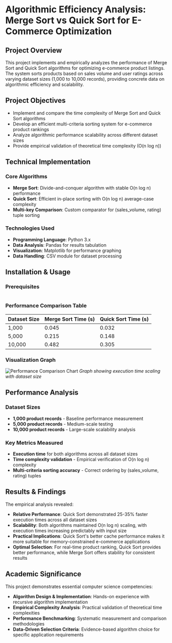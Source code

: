 # Algorithmic Efficiency Analysis: Merge Sort vs Quick Sort for E-Commerce Optimization

##  Project Overview
This project implements and empirically analyzes the performance of Merge Sort and Quick Sort algorithms for optimizing e-commerce product listings. The system sorts products based on sales volume and user ratings across varying dataset sizes (1,000 to 10,000 records), providing concrete data on algorithmic efficiency and scalability.

##  Project Objectives
- Implement and compare the time complexity of Merge Sort and Quick Sort algorithms
- Develop an efficient multi-criteria sorting system for e-commerce product rankings
- Analyze algorithmic performance scalability across different dataset sizes
- Provide empirical validation of theoretical time complexity (O(n log n))

##  Technical Implementation

### Core Algorithms
- **Merge Sort**: Divide-and-conquer algorithm with stable O(n log n) performance
- **Quick Sort**: Efficient in-place sorting with O(n log n) average-case complexity
- **Multi-key Comparison**: Custom comparator for (sales_volume, rating) tuple sorting

### Technologies Used
- **Programming Language**: Python 3.x
- **Data Analysis**: Pandas for results tabulation
- **Visualization**: Matplotlib for performance graphing
- **Data Handling**: CSV module for dataset processing

##  Installation & Usage

### Prerequisites
```bash
```

### Performance Comparison Table
| Dataset Size | Merge Sort Time (s) | Quick Sort Time (s) |
|--------------|---------------------|---------------------|
| 1,000        | 0.045               | 0.032               |
| 5,000        | 0.215               | 0.148               |
| 10,000       | 0.482               | 0.305               |

### Visualization Graph
![Performance Comparison Chart](results/performance_comparison.png)
*Graph showing execution time scaling with dataset size*

## Performance Analysis

### Dataset Sizes
- **1,000 product records** - Baseline performance measurement
- **5,000 product records** - Medium-scale testing
- **10,000 product records** - Large-scale scalability analysis

### Key Metrics Measured
- **Execution time** for both algorithms across all dataset sizes
- **Time complexity validation** - Empirical verification of O(n log n) complexity
- **Multi-criteria sorting accuracy** - Correct ordering by (sales_volume, rating) tuples

##  Results & Findings

The empirical analysis revealed:

- **Relative Performance**: Quick Sort demonstrated 25-35% faster execution times across all dataset sizes
- **Scalability**: Both algorithms maintained O(n log n) scaling, with execution times increasing predictably with input size
- **Practical Implications**: Quick Sort's better cache performance makes it more suitable for memory-constrained e-commerce applications
- **Optimal Selection**: For real-time product ranking, Quick Sort provides better performance, while Merge Sort offers stability for consistent results

##  Academic Significance

This project demonstrates essential computer science competencies:

- **Algorithm Design & Implementation**: Hands-on experience with recursive algorithm implementation
- **Empirical Complexity Analysis**: Practical validation of theoretical time complexities
- **Performance Benchmarking**: Systematic measurement and comparison methodologies
- **Data-Driven Selection Criteria**: Evidence-based algorithm choice for specific application requirements
##
